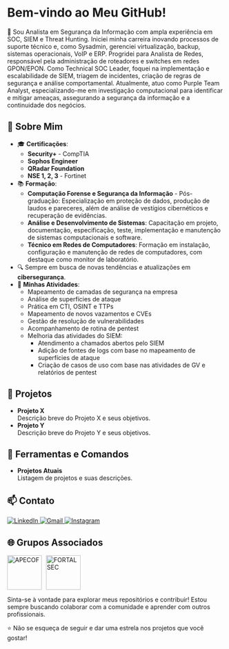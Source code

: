 <h1>Bem-vindo ao Meu GitHub!</h1>

<p>👋 Sou Analista em Segurança da Informação com ampla experiência em SOC, SIEM e Threat Hunting. Iniciei minha carreira inovando processos de suporte técnico e, como Sysadmin, gerenciei virtualização, backup, sistemas operacionais, VoIP e ERP. Progridei para Analista de Redes, responsável pela administração de roteadores e switches em redes GPON/EPON. Como Technical SOC Leader, foquei na implementação e escalabilidade de SIEM, triagem de incidentes, criação de regras de segurança e análise comportamental. Atualmente, atuo como Purple Team Analyst, especializando-me em investigação computacional para identificar e mitigar ameaças, assegurando a segurança da informação e a continuidade dos negócios.</p>

<h2>🌟 Sobre Mim</h2>

<ul>
  <li>🎓 <strong>Certificações</strong>:
    <ul>
      <li><strong>Security+</strong> - CompTIA</li>
      <li><strong>Sophos Engineer</strong></li>
      <li><strong>QRadar Foundation</strong></li>
      <li><strong>NSE 1, 2, 3</strong> - Fortinet</li>
    </ul>
  </li>
  <li>📚 <strong>Formação</strong>:
    <ul>
      <li><strong>Computação Forense e Segurança da Informação</strong> - Pós-graduação: Especialização em proteção de dados, produção de laudos e pareceres, além de análise de vestígios cibernéticos e recuperação de evidências.</li>
      <li><strong>Análise e Desenvolvimento de Sistemas</strong>: Capacitação em projeto, documentação, especificação, teste, implementação e manutenção de sistemas computacionais e software.</li>
      <li><strong>Técnico em Redes de Computadores</strong>: Formação em instalação, configuração e manutenção de redes de computadores, com destaque como monitor de laboratório.</li>
    </ul>
  </li>
  <li>🔍 Sempre em busca de novas tendências e atualizações em <strong>cibersegurança</strong>.</li>
  <li>💼 <strong>Minhas Atividades</strong>:
    <ul>
      <li>Mapeamento de camadas de segurança na empresa</li>
      <li>Análise de superfícies de ataque</li>
      <li>Prática em CTI, OSINT e TTPs</li>
      <li>Mapeamento de novos vazamentos e CVEs</li>
      <li>Gestão de resolução de vulnerabilidades</li>
      <li>Acompanhamento de rotina de pentest</li>
      <li>Melhoria das atividades do SIEM:
        <ul>
          <li>Atendimento a chamados abertos pelo SIEM</li>
          <li>Adição de fontes de logs com base no mapeamento de superfícies de ataque</li>
          <li>Criação de casos de uso com base nas atividades de GV e relatórios de pentest</li>
        </ul>
      </li>
    </ul>
  </li>
</ul>

<h2>🚀 Projetos</h2>

<ul>
  <li><strong>Projeto X</strong> <br> Descrição breve do Projeto X e seus objetivos.</li>
  <li><strong>Projeto Y</strong> <br> Descrição breve do Projeto Y e seus objetivos.</li>
</ul>

<h2>🔧 Ferramentas e Comandos</h2>

<ul>
  <li><strong>Projetos Atuais</strong> <br> Listagem de projetos e suas descrições.</li>
</ul>

<h2>📫 Contato</h2>

<div>
  <a href="https://www.linkedin.com/in/gabriel-oliveira-215812184/" target="_blank">
    <img src="https://img.shields.io/badge/-LinkedIn-%230077B5?style=for-the-badge&logo=linkedin&logoColor=white" alt="LinkedIn" />
  </a>
  <a href="mailto:noc@controleti.net">
    <img src="https://img.shields.io/badge/-Gmail-%23333?style=for-the-badge&logo=gmail&logoColor=white" alt="Gmail" />
  </a>
  <a href="https://www.instagram.com/analistagabriel.exe/" target="_blank">
    <img src="https://img.shields.io/badge/-Instagram-%23E4405F?style=for-the-badge&logo=instagram&logoColor=white" alt="Instagram" />
  </a>
</div>

<h2>🌐 Grupos Associados</h2>

<div style="display: flex; gap: 10px;">
  <a href="https://apecof.org.br" target="_blank">
    <img src="https://apecof.org.br/images/APECOF/APECOF_JPG.jpeg" alt="APECOF" width="80" />
  </a>
  <a href="https://www.fortalsec.org" target="_blank">
    <img src="https://media.licdn.com/dms/image/D4D0BAQE7T1lh7KL4LA/company-logo_200_200/0/1706533102362/fortalsec_logo?e=1730332800&v=beta&t=sr9fRz9IHsoRYZcZ3meVsI1n69hCou6BVc1Mwrdcsck" alt="FORTALSEC" width="80" />
  </a>
</div>

<p>Sinta-se à vontade para explorar meus repositórios e contribuir! Estou sempre buscando colaborar com a comunidade e aprender com outros profissionais.</p>

<p>⭐️ Não se esqueça de seguir e dar uma estrela nos projetos que você gostar!</p>
